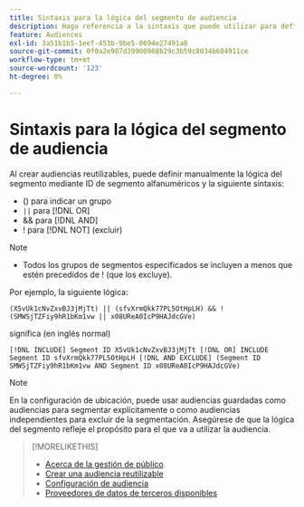 ```yaml
---
title: Sintaxis para la lógica del segmento de audiencia
description: Haga referencia a la sintaxis que puede utilizar para definir la lógica de los segmentos de audiencia.
feature: Audiences
exl-id: 3a51b1b5-1eef-453b-9be5-0694e27491a8
source-git-commit: 0f0a2e907d39900968b29c3b59c8034b604911ce
workflow-type: tm+mt
source-wordcount: '123'
ht-degree: 0%

---
```


# Sintaxis para la lógica del segmento de audiencia

Al crear audiencias reutilizables, puede definir manualmente la lógica del segmento mediante ID de segmento alfanuméricos y la siguiente sintaxis:

* () para indicar un grupo
* `||` para  [!DNL OR] <!-- || escaped with backticks so Jenkins doesn't think it's a Markdown table -->
* &amp;&amp; para [!DNL AND]
* ! para [!DNL NOT] (excluir)

>[!NOTE]
>
>* Todos los grupos de segmentos especificados se incluyen a menos que estén precedidos de ! (que los excluye).


Por ejemplo, la siguiente lógica:

```
(X5vUk1cNvZxvBJ3jMjTt) || (sfvXrmQkk77PL5OtHpLH) && !(SMWSjTZFiy9hR1bKm1vw || x08UReA0IcP9HAJdcGVe)
```

significa (en inglés normal)

```
[!DNL INCLUDE] Segment ID X5vUk1cNvZxvBJ3jMjTt [!DNL OR] INCLUDE Segment ID sfvXrmQkk77PL5OtHpLH [!DNL AND EXCLUDE] (Segment ID SMWSjTZFiy9hR1bKm1vw AND Segment ID x08UReA0IcP9HAJdcGVe)
```

>[!NOTE]
>
>En la configuración de ubicación, puede usar audiencias guardadas como audiencias para segmentar explícitamente o como audiencias independientes para excluir de la segmentación. Asegúrese de que la lógica del segmento refleje el propósito para el que va a utilizar la audiencia.

>[!MORELIKETHIS]
>
>* [Acerca de la gestión de público](audience-about.md)
>* [Crear una audiencia reutilizable](reusable-audience-create.md)
>* [Configuración de audiencia](audience-settings.md)
>* [Proveedores de datos de terceros disponibles](third-party-data-providers.md)

